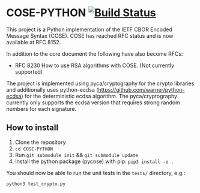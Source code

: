 # COSE-PYTHON [![Build Status](https://travis-ci.org/TimothyClaeys/COSE-PYTHON.svg?branch=master)](https://travis-ci.org/TimothyClaeys/COSE-PYTHON)

This project is a Python implementation of the IETF CBOR Encoded Message Syntax (COSE). COSE has reached RFC status and is now available at RFC 8152.

In addition to the core document the following have also become RFCs:

- RFC 8230 How to use RSA algorithms with COSE. (Not currently supported)

The project is implemented using pyca/cryptography for the crypto libraries and additionally uses python-ecdsa (https://github.com/warner/python-ecdsa) for the deterministic ecdsa algorithm. The pyca/cryptography currently only supports the ecdsa version that requires strong random numbers for each signature.

## How to install

1. Clone the repository
2. `cd COSE-PYTHON`
3. Run `git submodule init` && `git submodule update`
4. Install the python package (pycose) with pip: `pip3 install -e .`

You should now be able to run the unit tests in the `tests/` directory,
e.g.:

`python3 test_crypto.py`


